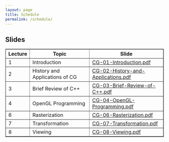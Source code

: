 ```yaml
---
layout: page
title: Schedule 
permalink: /schedule/
---
```


## Slides

<table border="1px solid #000" cellpadding="10em" align="center">
  <tr>
    <th> Lecture </th>
    <th> Topic </th>
    <th> Slide </th>
  </tr>
  <tr>
    <td> 1 </td>
    <td> Introduction </td>
    <td> <a href="https://github.com/sysucg2019/sysucg2019.github.io/raw/master/slides/CG-01-Introduction.pdf">CG-01-Introduction.pdf</a> </td>
  </tr>
  <tr>
    <td> 2 </td>
    <td> History and Applications of CG </td>
    <td> <a href="https://github.com/sysucg2019/sysucg2019.github.io/raw/master/slides/CG-02-History-and-Applications.pdf">CG-02-History-and-Applications.pdf</a> </td>
  </tr>
  <tr>
    <td> 3 </td>
    <td> Brief Review of C++ </td>
    <td> <a href="https://github.com/sysucg2019/sysucg2019.github.io/raw/master/slides/CG-03-Brief-Review-of-C++.pdf">CG-03-Brief-Review-of-C++.pdf</a> </td>
  </tr>
  <tr>
    <td> 4 </td>
    <td> OpenGL Programming </td>
    <td> <a href="https://github.com/sysucg2019/sysucg2019.github.io/raw/master/slides/CG-04-OpenGL-Programming.pdf">CG-04-OpenGL-Programming.pdf</a> </td>
  </tr>
  <tr>
    <td> 6 </td>
    <td> Rasterization </td>
    <td> <a href="https://github.com/sysucg2019/sysucg2019.github.io/raw/master/slides/CG-06-Rasterization.pdf">CG-06-Rasterization.pdf</a></td>
  </tr>
  <tr>
    <td> 7 </td>
    <td> Transformation </td>
    <td> <a href="https://github.com/sysucg2019/sysucg2019.github.io/raw/master/slides/CG-07-Transformation.pdf">CG-07-Transformation.pdf</a></td>
  </tr>
   <tr>
    <td> 8 </td>
    <td> Viewing </td>
    <td> <a href="https://github.com/sysucg2019/sysucg2019.github.io/raw/master/slides/CG-08-Viewing.pdf">CG-08-Viewing.pdf</a></td>
  </tr>
</table>
